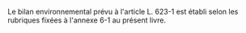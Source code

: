 
  
Le bilan environnemental prévu à l'article L. 623-1 est établi selon les rubriques fixées à l'annexe 6-1 au présent livre.

